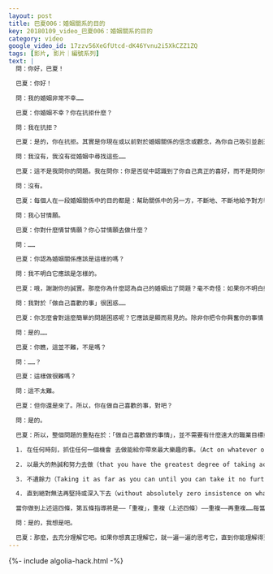 ```yaml
---
layout: post
title: 巴夏006：婚姻關系的目的
key: 20180109_video_巴夏006：婚姻關系的目的
category: video
google_video_id: 17zzv56XeGfUtcd-dK46Yvnu2i5XkCZZ1ZQ
tags: [影片, 影片｜編號系列]
text: |
  問：你好，巴夏！

  巴夏：你好！

  問：我的婚姻非常不幸……

  巴夏：你婚姻不幸？你在抗拒什麼？

  問：我在抗拒？

  巴夏：是的，你在抗拒。其實是你現在或以前對於婚姻關係的信念或觀念，為你自己吸引並創造了現在的境況。至今為止，你從婚姻關係中獲得了哪些對自我的認識？你是否從中明白了你自己的真實振動（your true vibration）和你真正的喜好（preferences）是什麼？

  問：我沒有，我沒有從婚姻中尋找這些……

  巴夏：這不是我問你的問題。我在問你：你是否從中認識到了你自己真正的喜好，而不是問你從中感知到什麼。你從中明白了自己的偏好了嗎？你對於婚姻關係的定義是什麼？你認為婚姻關係的目的是什麼？婚姻關係的目的是：在關係中映照出（reflect）自己所有的關係，人們更加需要的是對自身的理解和認識。你明白嗎？

  問：沒有。

  巴夏：每個人在一段婚姻關係中的目的都是：幫助關係中的另一方，不斷地、不斷地給予對方學習和成長的機會，使他成為自己本然的樣子（who they are）。明白了嗎？你如何看待「自己將要走出這段婚姻」這個問題？

  問：我心甘情願。

  巴夏：你對什麼情甘情願？你心甘情願去做什麼？

  問：……

  巴夏：你認為婚姻關係應該是這樣的嗎？

  問：我不明白它應該是怎樣的。

  巴夏：哦，謝謝你的誠實。那麼你為什麼認為自己的婚姻出了問題？毫不奇怪：如果你不明白婚姻中問題的意義所在，你就會遇到麻煩。因為你不明白，因為你對婚姻關係沒有清晰的定義。這就意味著：最重要的是，你沒有搞清楚你與自己之間的關係（you don't have a clear relationship with yourself）。那麼，你最想解決自己哪個領域的問題？「你是誰」、「你想成為誰」「什麼是你喜歡做的事（或使你興奮的事）」、「你是否在做這些事？」

  問：我對於「做自己喜歡的事」很困惑……

  巴夏：你怎麼會對這麼簡單的問題困惑呢？它應該是顯而易見的。除非你把令你興奮你的事情（your excitement）定義為很難找到的事，看起來你現在就是這樣。為什麼？為什麼把這個問題搞得那麼複雜和神秘？做自己喜歡做的事（act on your excitement），這並不難。比如，你為什麼參加今晚這場聚會？它使你興奮嗎？

  問：是的……

  巴夏：你瞧，這並不難，不是嗎？

  問：……？

  巴夏：這樣做很難嗎？

  問：這不太難。

  巴夏：但你還是來了。所以，你在做自己喜歡的事，對吧？

  問：是的。

  巴夏：所以，整個問題的重點在於：「做自己喜歡做的事情」，並不需要有什麼遠大的職業目標或工作專案。正如我們以前曾多次解釋過的，我們需要做的就是：僅僅是看看自己所處的環境中，有哪些事情可能給你帶來最大的樂趣，然後馬上行動，去做最令你感到興奮的事，盡自己所有的力量去做。不遺餘力地去做，直到無法再繼續、絕對無法再堅持或深入下去為止。再說一遍: 一二三四（四句話）。

  1. 在任何時刻，抓住任何一個機會 去做能給你帶來最大樂趣的事。（Act on whatever opportunity that contains the highest excitement at any given moment）

  2. 以最大的熱誠和努力去做（that you have the greatest degree of taking action on.）

  3. 不遺餘力（Taking it as far as you can until you can take it no further.）

  4. 直到絕對無法再堅持或深入下去（without absolutely zero insistence on what the outcome ought to be.）

  當你做到上述這四條，第五條指導將是——「重複」，重複（上述四條）——重複——再重複……每當你站在「十」字路口時，環顧四周，停下來，花一點時間看看所有可能的機會——不論這些機會是什麼，不論它們看上去多麼簡單，不管它們看上去與你關心的事有沒聯繫，只是去認出你面前的各種機會，並選取那個最能振奮你、最能吸引你、最能推動你的事，並盡力把它做到最好，無法再好，直到無法繼續。這就是你「與同步性事件原理（mechanism of synchronicity）校準、允許宇宙創造力量以正面的方式為你工作」所必須做的所有事。如果你能一直這樣做下去，它將會幫助你清除所有的迷惑與混亂，因為這是以恰當的方式使用宇宙的創造力量。因為「興奮」並不只是組織原則運行的推動力，而是原則運行的全部所在，當你這樣做時，當你做令自己興奮的事時，你會注意到所有那些與興奮的振動頻率不相容的任何想法、任何定義和任何信念。因此，你就能看清，你所持有的信念（belief）具體是些什麼內容，這些信念也許與你的真實（your truth）並不諧調。這為你帶來機會：放掉它們（信念），因為它並不真正屬於你！這樣，你就能將抗拒的能量轉化為興奮的能量。這會擴展你的能力，使你能看到更多機會——為你帶來樂趣、帶來令你興奮的更多機會，這就是事情運作的方式！這就是全部的公式！這就是全部！句號。（沒有更多的了）你是否能理解，我們現在所說的內容可以應用於你提到的婚姻關係問題？因為，首要的關係是你與自己的關係，如果你不明白你自己、不明白你的信念，那麼你將對任何人際關係有困惑——那些是你已經或將要吸引到你生活中的關係問題。所以，首要的一步永遠都是：搞清楚「你是誰」，儘可能在你的物質心智（physical mind）和高層心智（higher mind）之間建立起清晰的關係。（註：視頻中翻譯為物理頭腦和高級頭腦，由於會和physical brain混淆，mind改譯為心智。視頻還沒改～。）這樣，你就能處理你與自己的關係、你和你自己的人際關係，這會幫助你理清生活中的任何人際關係問題。到那時，你會知道該做什麼，以及怎樣做。這樣講明白些了嗎？

  問：是的，我想是吧。

  巴夏：那麼，去充分理解它吧。如果你想真正理解它，就一遍一遍的思考它，直到你能理解得更多、更透徹，直到你理解了如何給自己更多的機會去真正看清楚你一直以來持有的信念體系——那是你和你自己的關係所創造出來的。一旦這些問題開始清晰起來，其它所有問題就都明白了。做你最喜歡做的事能提升你的頻率、能使你更容易理解那些反映了你的高級自我的其它事。但是你必須先以那種方式行事，你必須先進入那種「存在狀態」（state of being）。你不可能把你使用的字卡放在一匹馬面前讓它認，如果你沒有首先處於那種狀態，就無法感知到與那種狀態有關的事物，你無法感知到與你不在同一振動範圍內的事物。
---
```


{%- include algolia-hack.html -%}
